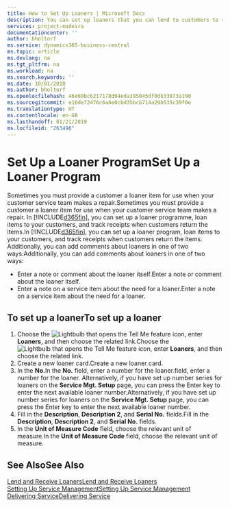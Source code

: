 ```yaml
---
title: How to Set Up Loaners | Microsoft Docs
description: You can set up loaners that you can lend to customers to replace service items while they are in service.
services: project-madeira
documentationcenter: ''
author: bholtorf
ms.service: dynamics365-business-central
ms.topic: article
ms.devlang: na
ms.tgt_pltfrm: na
ms.workload: na
ms.search.keywords: ''
ms.date: 10/01/2018
ms.author: bholtorf
ms.openlocfilehash: 46e60bcb217178d94eda195045df0db33873a190
ms.sourcegitcommit: e10de72476c6a6e0cbd35bcb714a29b535c39f0e
ms.translationtype: HT
ms.contentlocale: en-GB
ms.lasthandoff: 01/21/2019
ms.locfileid: "263496"
---
```

# <a name="set-up-a-loaner-program"></a><span data-ttu-id="11e12-103">Set Up a Loaner Program</span><span class="sxs-lookup"><span data-stu-id="11e12-103">Set Up a Loaner Program</span></span>
<span data-ttu-id="11e12-104">Sometimes you must provide a customer a loaner item for use when your customer service team makes a repair.</span><span class="sxs-lookup"><span data-stu-id="11e12-104">Sometimes you must provide a customer a loaner item for use when your customer service team makes a repair.</span></span> <span data-ttu-id="11e12-105">In [!INCLUDE[d365fin](includes/d365fin_md.md)], you can set up a loaner programme, loan items to your customers, and track receipts when customers return the items.</span><span class="sxs-lookup"><span data-stu-id="11e12-105">In [!INCLUDE[d365fin](includes/d365fin_md.md)], you can set up a loaner program, loan items to your customers, and track receipts when customers return the items.</span></span> <span data-ttu-id="11e12-106">Additionally, you can add comments about loaners in one of two ways:</span><span class="sxs-lookup"><span data-stu-id="11e12-106">Additionally, you can add comments about loaners in one of two ways:</span></span>  
  
* <span data-ttu-id="11e12-107">Enter a note or comment about the loaner itself.</span><span class="sxs-lookup"><span data-stu-id="11e12-107">Enter a note or comment about the loaner itself.</span></span>  
* <span data-ttu-id="11e12-108">Enter a note on a service item about the need for a loaner.</span><span class="sxs-lookup"><span data-stu-id="11e12-108">Enter a note on a service item about the need for a loaner.</span></span>  

## <a name="to-set-up-a-loaner"></a><span data-ttu-id="11e12-109">To set up a loaner</span><span class="sxs-lookup"><span data-stu-id="11e12-109">To set up a loaner</span></span>  
1. <span data-ttu-id="11e12-110">Choose the ![Lightbulb that opens the Tell Me feature](media/ui-search/search_small.png "Tell me what you want to do") icon, enter **Loaners**, and then choose the related link.</span><span class="sxs-lookup"><span data-stu-id="11e12-110">Choose the ![Lightbulb that opens the Tell Me feature](media/ui-search/search_small.png "Tell me what you want to do") icon, enter **Loaners**, and then choose the related link.</span></span>  
2. <span data-ttu-id="11e12-111">Create a new loaner card.</span><span class="sxs-lookup"><span data-stu-id="11e12-111">Create a new loaner card.</span></span> 
3. <span data-ttu-id="11e12-112">In the **No.**</span><span class="sxs-lookup"><span data-stu-id="11e12-112">In the **No.**</span></span> <span data-ttu-id="11e12-113">field, enter a number for the loaner.</span><span class="sxs-lookup"><span data-stu-id="11e12-113">field, enter a number for the loaner.</span></span> <span data-ttu-id="11e12-114">Alternatively, if you have set up number series for loaners on the **Service Mgt. Setup** page, you can press the Enter key to enter the next available loaner number.</span><span class="sxs-lookup"><span data-stu-id="11e12-114">Alternatively, if you have set up number series for loaners on the **Service Mgt. Setup** page, you can press the Enter key to enter the next available loaner number.</span></span>  
4. <span data-ttu-id="11e12-115">Fill in the **Description**, **Description 2**, and **Serial No.** fields.</span><span class="sxs-lookup"><span data-stu-id="11e12-115">Fill in the **Description**, **Description 2**, and **Serial No.** fields.</span></span>  
5. <span data-ttu-id="11e12-116">In the **Unit of Measure Code** field, choose the relevant unit of measure.</span><span class="sxs-lookup"><span data-stu-id="11e12-116">In the **Unit of Measure Code** field, choose the relevant unit of measure.</span></span>  
  
## <a name="see-also"></a><span data-ttu-id="11e12-117">See Also</span><span class="sxs-lookup"><span data-stu-id="11e12-117">See Also</span></span>
[<span data-ttu-id="11e12-118">Lend and Receive Loaners</span><span class="sxs-lookup"><span data-stu-id="11e12-118">Lend and Receive Loaners</span></span>](service-how-to-lend-receive-loaners.md)  
[<span data-ttu-id="11e12-119">Setting Up Service Management</span><span class="sxs-lookup"><span data-stu-id="11e12-119">Setting Up Service Management</span></span>](service-setup-service.md)  
[<span data-ttu-id="11e12-120">Delivering Service</span><span class="sxs-lookup"><span data-stu-id="11e12-120">Delivering Service</span></span>](service-deliver-service.md)  


